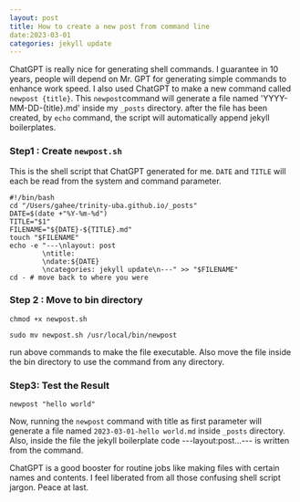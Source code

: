 ```yaml
---
layout: post
title: How to create a new post from command line
date:2023-03-01
categories: jekyll update
---
```


ChatGPT is really nice for generating shell commands. 
I guarantee in 10 years, people will depend on Mr. GPT for generating simple commands to enhance work speed. 
I also used ChatGPT to make a new command called `newpost {title}`.
This `newpost`command will generate a file named 'YYYY-MM-DD-{title}.md' inside my `_posts` directory. 
after the file has been created, by `echo` command, the script will automatically append jekyll boilerplates. 

### Step1 : Create `newpost.sh`

This is the shell script that ChatGPT generated for me.
`DATE` and `TITLE` will each be read from the system and command parameter. 

```
#!/bin/bash
cd "/Users/gahee/trinity-uba.github.io/_posts"
DATE=$(date +"%Y-%m-%d")
TITLE="$1"
FILENAME="${DATE}-${TITLE}.md"
touch "$FILENAME"
echo -e "---\nlayout: post
        \ntitle: 
        \ndate:${DATE}
        \ncategories: jekyll update\n---" >> "$FILENAME"
cd - # move back to where you were 
```

### Step 2 : Move to bin directory 

```shell 
chmod +x newpost.sh

sudo mv newpost.sh /usr/local/bin/newpost
```
run above commands to make the file executable. Also move the file inside the bin directory to
use the command from any directory. 

### Step3: Test the Result 

```shell 
newpost "hello world"
```

Now, running the `newpost` command with title as first parameter will generate a file named `2023-03-01-hello world.md` 
inside `_posts` directory. Also, inside the file the jekyll boilerplate code ---layout:post...--- is written from the command. 


ChatGPT is a good booster for routine jobs like making files with certain names and contents. 
I feel liberated from all those confusing shell script jargon. Peace at last. 